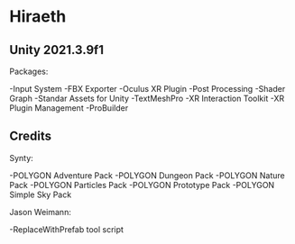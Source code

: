 # Hiraeth

## Unity 2021.3.9f1
Packages:

-Input System
-FBX Exporter
-Oculus XR Plugin
-Post Processing
-Shader Graph
-Standar Assets for Unity
-TextMeshPro
-XR Interaction Toolkit
-XR Plugin Management
-ProBuilder


## Credits
Synty:

-POLYGON Adventure Pack
-POLYGON Dungeon Pack
-POLYGON Nature Pack
-POLYGON Particles Pack
-POLYGON Prototype Pack
-POLYGON Simple Sky Pack

Jason Weimann: 

-ReplaceWithPrefab tool script
